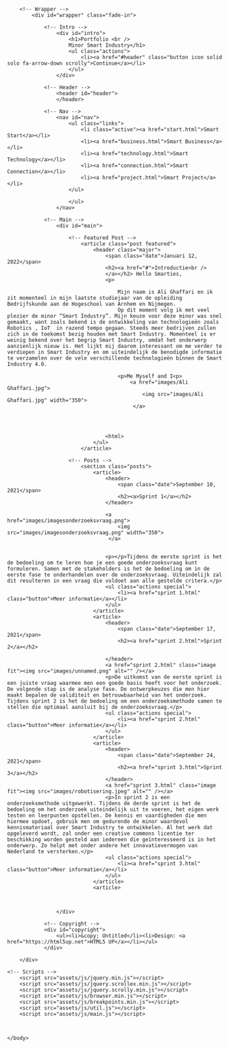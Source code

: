 <!DOCTYPE HTML>

<html>
	<head>
		<title>Portfolio Smart Industry</title>
		<meta charset="utf-8" />
		<meta name="viewport" content="width=device-width, initial-scale=1, user-scalable=no" />
		<link rel="stylesheet" href="assets/css/main.css" />
		<noscript><link rel="stylesheet" href="assets/css/noscript.css" /></noscript>
	</head>
	<body class="is-preload">

		<!-- Wrapper -->
			<div id="wrapper" class="fade-in">

				<!-- Intro -->
					<div id="intro">
						<h1>Portfolio <br />
						Minor Smart Industry</h1>
						<ul class="actions">
							<li><a href="#header" class="button icon solid solo fa-arrow-down scrolly">Continue</a></li>
						</ul>
					</div>

				<!-- Header -->
					<header id="header">
					</header>

				<!-- Nav -->
					<nav id="nav">
						<ul class="links">
							<li class="active"><a href="start.html">Smart Start</a></li>
							<li><a href="business.html">Smart Business</a></li>
							<li><a href="technology.html">Smart Technology</a></li>
							<li><a href="connection.html">Smart Connection</a></li>
							<li><a href="project.html">Smart Project</a></li>
						</ul>
					
						</ul>
					</nav>

				<!-- Main -->
					<div id="main">

						<!-- Featured Post -->
							<article class="post featured">
								<header class="major">
									<span class="date">Januari 12, 2022</span>
									<h2><a href="#">Introductie<br />
									</a></h2> Hello Smarties,
									<p>

										Mijn naam is Ali Ghaffari en ik zit momenteel in mijn laatste studiejaar van de opleiding Bedrijfskunde aan de Hogeschool van Arnhem en Nijmegen. 
										Op dit moment volg ik met veel plezier de minor “Smart Industry”. Mijn keuze voor deze minor was snel gemaakt, want zoals bekend is de ontwikkeling van technologieën zoals Robotics , IoT  in razend tempo gegaan. Steeds meer bedrijven zullen zich in de toekomst bezig houden met Smart Industry. Momenteel is er weinig bekend over het begrip Smart Industry, omdat het onderwerp aanzienlijk nieuw is. Het lijkt mij daarom interessant om me verder te verdiepen in Smart Industry en om uiteindelijk de benodigde informatie te verzamelen over de vele verschillende technologieën binnen de Smart Industry 4.0.
										
										<p>Me Myself and I<p>
											<a href="images/Ali Ghaffari.jpg">
												<img src="images/Ali Ghaffari.jpg" width="350">
											 </a>
											 


									
									<html>
								</ul>
							</article>

						<!-- Posts -->
							<section class="posts">
								<article>
									<header>
										<span class="date">September 10, 2021</span>
										<h2><a>Sprint 1</a></h2>
									</header>
									
									<a href="images/imagesonderzoeksvraag.png">
										<img src="images/imagesonderzoeksvraag.png" width="350">
									 </a>
									 

									<p></p>Tijdens de eerste sprint is het de bedoeling om te leren hoe je een goede onderzoeksvraag kunt formuleren. Samen met de stakeholders is het de bedoeling om in de eerste fase te onderhandelen over de onderzoeksvraag. Uiteindelijk zal dit resulteren in een vraag die voldoet aan alle gestelde critera.</p>
									<ul class="actions special">
										<li><a href="sprint 1.html" class="button">Meer informatie</a></li>
									</ul>
								</article>
								<article>
									<header>
										<span class="date">September 17, 2021</span>
										<h2><a href="sprint 2.html">Sprint 2</a></h2>
										
									</header>
									<a href="sprint 2.html" class="image fit"><img src="images/unnamed.png" alt="" /></a>
									<p>De uitkomst van de eerste sprint is een juiste vraag waarmee men een goede basis heeft voor het onderzoek. De volgende stap is de analyse fase. De ontwerpkeuzes die men hier maakt bepalen de validiteit en betrouwbaarheid van het onderzoek. Tijdens sprint 2 is het de bedoeling om een onderzoeksmethode samen te stellen die optimaal aansluit bij de onderzoeksvraag.</p>
									<ul class="actions special">
										<li><a href="sprint 2.html" class="button">Meer informatie</a></li>
									</ul>
								</article>
								<article>
									<header>
										<span class="date">September 24, 2021</span>
										<h2><a href="sprint 3.html">Sprint 3</a></h2>
									</header>
									<a href="sprint 3.html" class="image fit"><img src="images/robotisering.jpeg" alt="" /></a>
									<p>In sprint 2 is een onderzoeksmethode uitgewerkt. Tijdens de derde sprint is het de bedoeling om het onderzoek uiteindelijk uit te voeren, het eigen werk testen en leerpunten opstellen. De kennis en vaardigheden die men hiermee opdoet, gebruik men om gedurende de minor waardevol kennismateriaal over Smart Industry te ontwikkelen. Al het werk dat opgeleverd wordt, zal onder een creative commons licentie ter beschikking worden gesteld aan iedereen die geïnteresseerd is in het onderwerp. Zo helpt met onder andere het innovatievermogen van Nederland te versterken.</p>
									<ul class="actions special">
										<li><a href="sprint 3.html" class="button">Meer informatie</a></li>
									</ul>
								</article>
								<article>

				

					</div>

				<!-- Copyright -->
				<div id="copyright">
					<ul><li>&copy; Untitled</li><li>Design: <a href="https://html5up.net">HTML5 UP</a></li></ul>
				</div>

		</div>

	<!-- Scripts -->
		<script src="assets/js/jquery.min.js"></script>
		<script src="assets/js/jquery.scrollex.min.js"></script>
		<script src="assets/js/jquery.scrolly.min.js"></script>
		<script src="assets/js/browser.min.js"></script>
		<script src="assets/js/breakpoints.min.js"></script>
		<script src="assets/js/util.js"></script>
		<script src="assets/js/main.js"></script>

	

	</body>
</html>
